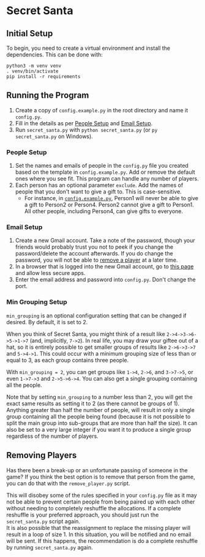 # Secret Santa

## Initial Setup

To begin, you need to create a virtual environment and install the dependencies.
This can be done with:

```shell
python3 -m venv venv
. venv/bin/activate
pip install -r requirements
```

## Running the Program

1. Create a copy of `config.example.py` in the root directory and name it `config.py`.
1. Fill in the details as per [People Setup](#people-setup) and [Email Setup](#email-setup).
1. Run `secret_santa.py` with `python secret_santa.py` (or `py secret_santa.py` on Windows).

### People Setup

1. Set the names and emails of people in the `config.py` file you created based on the template in `config.example.py`.
Add or remove the default ones where you see fit.
This program can handle any number of players.
1. Each person has an optional parameter `exclude`.
Add the names of people that you don't want to give a gift to.
This is case-sensitive.
    - For instance, in [`config.example.py`](/config.example.py), Person1 will never be able to give a gift to Person2 or Person4.
    Person2 cannot give a gift to Person1.
    All other people, including Person4, can give gifts to everyone.

### Email Setup

1. Create a new Gmail account. Take a note of the password, though your friends would probably trust you not to peek if you change the password/delete the account afterwards. If you do change the password, you will not be able to [remove a player](#removing-players) at a later time.
1. In a browser that is logged into the new Gmail account, go to [this page](https://myaccount.google.com/lesssecureapps) and allow less secure apps.
1. Enter the email address and password into `config.py`. Don't change the port.

### Min Grouping Setup

`min_grouping` is an optional configuration setting that can be changed if desired.
By default, it is set to 2.

When you think of Secret Santa, you might think of a result like `2->4->3->6->5->1->7` (and, implicitly, `7->2`).
In real life, you may draw your giftee out of a hat, so it is entirely possible to get smaller groups of results like `2->6->3->7` and `5->4->1`.
This could occur with a minimum grouping size of less than or equal to 3, as each group contains three people.

With `min_grouping = 2`, you can get groups like `1->4`, `2->6`, and `3->7->5`, or even `1->7->3` and `2->5->6->4`.
You can also get a single grouping containing all the people.

Note that by setting `min_grouping` to a number less than 2, you will get the exact same results as setting it to 2 (as there cannot be groups of 1).
Anything greater than half the number of people, will result in only a single group containing all the people being found (because it is not possible to split the main group into sub-groups that are more than half the size).
It can also be set to a very large integer if you want it to produce a single group regardless of the number of players.

## Removing Players

Has there been a break-up or an unfortunate passing of someone in the game? If you think the best option is to remove that person from the game, you can do that with the `remove_player.py` script.

This will disobey some of the rules specified in your `config.py` file as it may not be able to prevent certain people from being paired up with each other without needing to completely reshuffle the allocations.
If a complete reshuffle is your preferred approach, you should just run the `secret_santa.py` script again.  
It is also possible that the reassignment to replace the missing player will result in a loop of size 1.
In this situation, you will be notified and no email will be sent.
If this happens, the recommendation is do a complete reshuffle by running `secret_santa.py` again.
